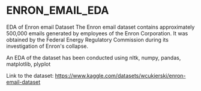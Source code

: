 # ENRON_EMAIL_EDA
EDA of Enron email Dataset 
The Enron email dataset contains approximately 500,000 emails generated by employees of the Enron Corporation.
It was obtained by the Federal Energy Regulatory Commission during its investigation of Enron's collapse.

An EDA of the dataset has been conducted using nltk, numpy, pandas, matplotlib, plyplot


Link to the dataset: https://www.kaggle.com/datasets/wcukierski/enron-email-dataset
